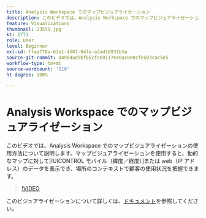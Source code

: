 ```yaml
---
title: Analysis Workspace でのマップビジュアライゼーション
description: このビデオでは、Analysis Workspace でのマップビジュアライゼーションの使用方法について説明します。マップビジュアライゼーションを使用すると、動的なマップに対してモバイル（緯度／経度）または web（IP アドレス）のデータを表示でき、場所のコンテキストで顧客の使用状況を把握できます。
feature: Visualizations
thumbnail: 23559.jpg
kt: 1771
role: User
level: Beginner
exl-id: ffae778a-63a1-4587-94fe-a2ad16931b3a
source-git-commit: 84984ad9bf65cfc69117e40ac0e0cfe503cac5e5
workflow-type: tm+mt
source-wordcount: '119'
ht-degree: 100%

---
```


# Analysis Workspace でのマップビジュアライゼーション

このビデオでは、Analysis Workspace でのマップビジュアライゼーションの使用方法について説明します。マップビジュアライゼーションを使用すると、動的なマップに対して[!UICONTROL モバイル（緯度／経度）]または web（IP アドレス）のデータを表示でき、場所のコンテキストで顧客の使用状況を把握できます。

>[!VIDEO](https://video.tv.adobe.com/v/41505/?quality=12&learn=on&captions=jpn)

このビジュアライゼーションについて詳しくは、[ドキュメント](https://experienceleague.adobe.com/docs/analytics/analyze/analysis-workspace/visualizations/map-visualization.html?lang=ja)を参照してください。

